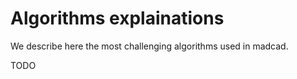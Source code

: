 Algorithms explainations
========================

We describe here the most challenging algorithms used in madcad.

TODO
